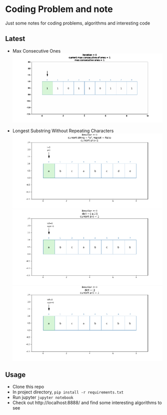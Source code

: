 # Coding Problem and note

Just some notes for coding problems, algorithms and interesting code

## Latest

- Max Consecutive Ones
    ![](./leetcode/arrays101/max_consecutive_ones.gif)

- Longest Substring Without Repeating Characters
    ![](./leetcode/3_longest_substring_without_repeating_characters_brute_force.gif)
    ![](./leetcode/3_longest_substring_without_repeating_characters_sliding_window.gif)
    ![](./leetcode/3_longest_substring_without_repeating_characters_sliding_window_opt.gif)

## Usage

- Clone this repo
- In project directory, `pip install -r requirements.txt`
- Run jupyter `jupyter notebook`
- Check out http://localhost:8888/ and find some interesting algorithms to see

